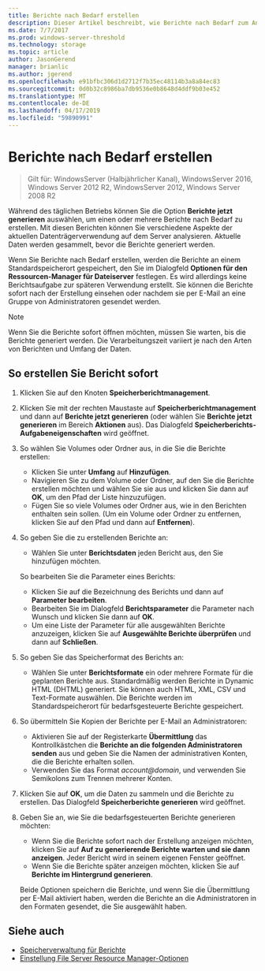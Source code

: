 ```yaml
---
title: Berichte nach Bedarf erstellen
description: Dieser Artikel beschreibt, wie Berichte nach Bedarf zum Analysieren der Datenträgerverwendung auf dem Server erstellt werden
ms.date: 7/7/2017
ms.prod: windows-server-threshold
ms.technology: storage
ms.topic: article
author: JasonGerend
manager: brianlic
ms.author: jgerend
ms.openlocfilehash: e91bfbc306d1d2712f7b35ec48114b3a8a84ec83
ms.sourcegitcommit: 0d0b32c8986ba7db9536e0b8648d4ddf9b03e452
ms.translationtype: MT
ms.contentlocale: de-DE
ms.lasthandoff: 04/17/2019
ms.locfileid: "59890991"
---
```

# <a name="generate-reports-on-demand"></a>Berichte nach Bedarf erstellen

> Gilt für: WindowsServer (Halbjährlicher Kanal), WindowsServer 2016, Windows Server 2012 R2, WindowsServer 2012, Windows Server 2008 R2

Während des täglichen Betriebs können Sie die Option **Berichte jetzt generieren** auswählen, um einen oder mehrere Berichte nach Bedarf zu erstellen. Mit diesen Berichten können Sie verschiedene Aspekte der aktuellen Datenträgerverwendung auf dem Server analysieren. Aktuelle Daten werden gesammelt, bevor die Berichte generiert werden.

Wenn Sie Berichte nach Bedarf erstellen, werden die Berichte an einem Standardspeicherort gespeichert, den Sie im Dialogfeld **Optionen für den Ressourcen-Manager für Dateiserver** festlegen. Es wird allerdings keine Berichtsaufgabe zur späteren Verwendung erstellt. Sie können die Berichte sofort nach der Erstellung einsehen oder nachdem sie per E-Mail an eine Gruppe von Administratoren gesendet werden.

> [!Note]
> Wenn Sie die Berichte sofort öffnen möchten, müssen Sie warten, bis die Berichte generiert werden. Die Verarbeitungszeit variiert je nach den Arten von Berichten und Umfang der Daten.

## <a name="to-generate-reports-immediately"></a>So erstellen Sie Bericht sofort

1.  Klicken Sie auf den Knoten **Speicherberichtmanagement**.

2.  Klicken Sie mit der rechten Maustaste auf **Speicherberichtmanagement** und dann auf **Berichte jetzt generieren** (oder wählen Sie **Berichte jetzt generieren** im Bereich **Aktionen** aus). Das Dialogfeld **Speicherberichts-Aufgabeneigenschaften** wird geöffnet.

3.  So wählen Sie Volumes oder Ordner aus, in die Sie die Berichte erstellen:

    -   Klicken Sie unter **Umfang** auf **Hinzufügen**.
    -   Navigieren Sie zu dem Volume oder Ordner, auf den Sie die Berichte erstellen möchten und wählen Sie sie aus und klicken Sie dann auf **OK**, um den Pfad der Liste hinzuzufügen.
    -   Fügen Sie so viele Volumes oder Ordner aus, wie in den Berichten enthalten sein sollen. (Um ein Volume oder Ordner zu entfernen, klicken Sie auf den Pfad und dann auf **Entfernen**).

4.  So geben Sie die zu erstellenden Berichte an:

     -   Wählen Sie unter **Berichtsdaten** jeden Bericht aus, den Sie hinzufügen möchten.

    So bearbeiten Sie die Parameter eines Berichts:

    -   Klicken Sie auf die Bezeichnung des Berichts und dann auf **Parameter bearbeiten**.
    -   Bearbeiten Sie im Dialogfeld **Berichtsparameter** die Parameter nach Wunsch und klicken Sie dann auf **OK**.
    -  Um eine Liste der Parameter für alle ausgewählten Berichte anzuzeigen, klicken Sie auf **Ausgewählte Berichte überprüfen** und dann auf **Schließen**.
 
5.  So geben Sie das Speicherformat des Berichts an:

    -  Wählen Sie unter **Berichtsformate** ein oder mehrere Formate für die geplanten Berichte aus. Standardmäßig werden Berichte in Dynamic HTML (DHTML) generiert. Sie können auch HTML, XML, CSV und Text-Formate auswählen. Die Berichte werden im Standardspeicherort für bedarfsgesteuerte Berichte gespeichert.

6.  So übermitteln Sie Kopien der Berichte per E-Mail an Administratoren:

    -  Aktivieren Sie auf der Registerkarte **Übermittlung** das Kontrollkästchen die **Berichte an die folgenden Administratoren senden** aus und geben Sie die Namen der administrativen Konten, die die Berichte erhalten sollen. 
    - Verwenden Sie das Format *account@domain*, und verwenden Sie Semikolons zum Trennen mehrerer Konten.

7.  Klicken Sie auf **OK**, um die Daten zu sammeln und die Berichte zu erstellen. Das Dialogfeld **Speicherberichte generieren** wird geöffnet.

8.  Geben Sie an, wie Sie die bedarfsgesteuerten Berichte generieren möchten:

    -   Wenn Sie die Berichte sofort nach der Erstellung anzeigen möchten, klicken Sie auf **Auf zu generierende Berichte warten und sie dann anzeigen**. Jeder Bericht wird in seinem eigenen Fenster geöffnet.
    -   Wenn Sie die Berichte später anzeigen möchten, klicken Sie auf **Berichte im Hintergrund generieren**.

    Beide Optionen speichern die Berichte, und wenn Sie die Übermittlung per E-Mail aktiviert haben, werden die Berichte an die Administratoren in den Formaten gesendet, die Sie ausgewählt haben.

## <a name="see-also"></a>Siehe auch

-   [Speicherverwaltung für Berichte](storage-reports-management.md)
-   [Einstellung File Server Resource Manager-Optionen](setting-file-server-resource-manager-options.md)

